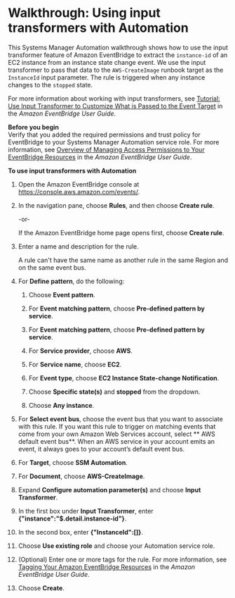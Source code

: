 # Walkthrough: Using input transformers with Automation<a name="automation-transformers"></a>

This Systems Manager Automation walkthrough shows how to use the input transformer feature of Amazon EventBridge to extract the `instance-id` of an EC2 instance from an instance state change event\. We use the input transformer to pass that data to the `AWS-CreateImage` runbook target as the `InstanceId` input parameter\. The rule is triggered when any instance changes to the `stopped` state\.

For more information about working with input transformers, see [Tutorial: Use Input Transformer to Customize What is Passed to the Event Target](https://docs.aws.amazon.com/eventbridge/latest/userguide/eventbridge-input-transformer-tutorial.html) in the *Amazon EventBridge User Guide*\.

**Before you begin**  
Verify that you added the required permissions and trust policy for EventBridge to your Systems Manager Automation service role\. For more information, see [Overview of Managing Access Permissions to Your EventBridge Resources](https://docs.aws.amazon.com/eventbridge/latest/userguide/iam-access-control-identity-based-eventbridge.html) in the *Amazon EventBridge User Guide*\.

**To use input transformers with Automation**

1. Open the Amazon EventBridge console at [https://console\.aws\.amazon\.com/events/](https://console.aws.amazon.com/events/)\.

1. In the navigation pane, choose **Rules**, and then choose **Create rule**\.

   \-or\-

   If the Amazon EventBridge home page opens first, choose **Create rule**\.

1. Enter a name and description for the rule\.

   A rule can't have the same name as another rule in the same Region and on the same event bus\.

1. For **Define pattern**, do the following:

   1. Choose **Event pattern**\.

   1. For **Event matching pattern**, choose **Pre\-defined pattern by service**\.

   1. For **Event matching pattern**, choose **Pre\-defined pattern by service**\.

   1. For **Service provider**, choose **AWS**\.

   1. For **Service name**, choose **EC2**\.

   1. For **Event type**, choose **EC2 Instance State\-change Notification**\.

   1. Choose **Specific state\(s\)** and **stopped** from the dropdown\.

   1. Choose **Any instance**\.

1. For **Select event bus**, choose the event bus that you want to associate with this rule\. If you want this rule to trigger on matching events that come from your own Amazon Web Services account, select ** AWS default event bus**\. When an AWS service in your account emits an event, it always goes to your account’s default event bus\. 

1. For **Target**, choose **SSM Automation**\.

1. For **Document**, choose **AWS\-CreateImage**\.

1. Expand **Configure automation parameter\(s\)** and choose **Input Transformer**\.

1. In the first box under **Input Transformer**, enter **\{"instance":"$\.detail\.instance\-id"\}**\.

1. In the second box, enter **\{"InstanceId":\[<instance>\]\}**\.

1. Choose **Use existing role** and choose your Automation service role\.

1. \(Optional\) Enter one or more tags for the rule\. For more information, see [Tagging Your Amazon EventBridge Resources](https://docs.aws.amazon.com/eventbridge/latest/userguide/eventbridge-tagging.html) in the *Amazon EventBridge User Guide*\.

1. Choose **Create**\.